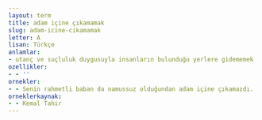 ```yaml
---
layout: term
title: adam içine çıkamamak
slug: adam-icine-cikamamak
letter: A
lisan: Türkçe
anlamlar:
- utanç ve suçluluk duygusuyla insanların bulunduğu yerlere gidememek
ozellikler:
- - ''
ornekler:
- - Senin rahmetli baban da namussuz olduğundan adam içine çıkamazdı.
orneklerkaynak:
- - Kemal Tahir
---
```

